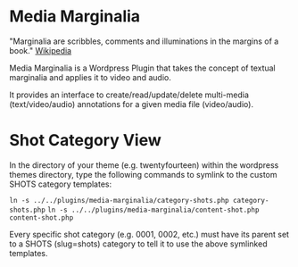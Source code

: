 # Media Marginalia #

"Marginalia are scribbles, comments and illuminations in the margins of a book." [Wikipedia](http://en.wikipedia.org/wiki/Marginalia)

Media Marginalia is a Wordpress Plugin that takes the concept of textual marginalia and applies it to video and audio.

It provides an interface to create/read/update/delete multi-media (text/video/audio) annotations for a given media file (video/audio).


# Shot Category View #

In the directory of your theme (e.g. twentyfourteen) within the wordpress themes directory, type the following commands to symlink to the custom SHOTS category templates:

```ln -s ../../plugins/media-marginalia/category-shots.php category-shots.php```
```ln -s ../../plugins/media-marginalia/content-shot.php content-shot.php```

Every specific shot category (e.g. 0001, 0002, etc.) must have its parent set to a SHOTS (slug=shots) category to tell it to use the above symlinked templates.

